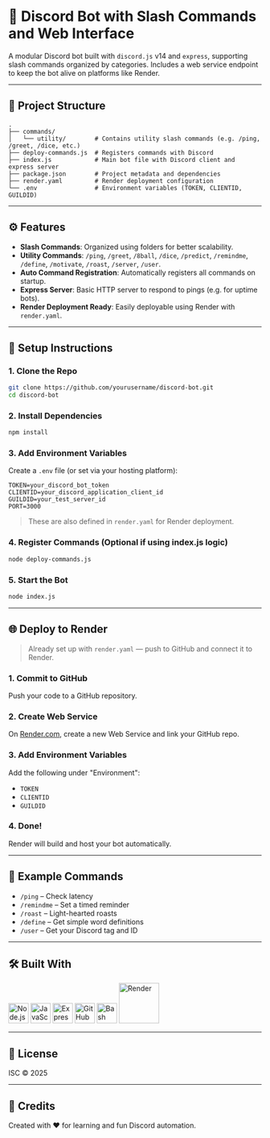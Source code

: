 # 🤖 Discord Bot with Slash Commands and Web Interface

A modular Discord bot built with `discord.js` v14 and `express`, supporting slash commands organized by categories. Includes a web service endpoint to keep the bot alive on platforms like Render.

---

## 📁 Project Structure

```
.
├── commands/
│   └── utility/        # Contains utility slash commands (e.g. /ping, /greet, /dice, etc.)
├── deploy-commands.js  # Registers commands with Discord
├── index.js            # Main bot file with Discord client and express server
├── package.json        # Project metadata and dependencies
├── render.yaml         # Render deployment configuration
└── .env                # Environment variables (TOKEN, CLIENTID, GUILDID)
```

---

## ⚙️ Features

- **Slash Commands**: Organized using folders for better scalability.
- **Utility Commands**: `/ping`, `/greet`, `/8ball`, `/dice`, `/predict`, `/remindme`, `/define`, `/motivate`, `/roast`, `/server`, `/user`.
- **Auto Command Registration**: Automatically registers all commands on startup.
- **Express Server**: Basic HTTP server to respond to pings (e.g. for uptime bots).
- **Render Deployment Ready**: Easily deployable using Render with `render.yaml`.

---

## 🚀 Setup Instructions

### 1. Clone the Repo

```bash
git clone https://github.com/yourusername/discord-bot.git
cd discord-bot
```

### 2. Install Dependencies

```bash
npm install
```

### 3. Add Environment Variables

Create a `.env` file (or set via your hosting platform):

```env
TOKEN=your_discord_bot_token
CLIENTID=your_discord_application_client_id
GUILDID=your_test_server_id
PORT=3000
```

> These are also defined in `render.yaml` for Render deployment.

### 4. Register Commands (Optional if using index.js logic)

```bash
node deploy-commands.js
```

### 5. Start the Bot

```bash
node index.js
```

---

## 🌐 Deploy to Render

> Already set up with `render.yaml` — push to GitHub and connect it to Render.

### 1. Commit to GitHub  
Push your code to a GitHub repository.

### 2. Create Web Service  
On [Render.com](https://render.com/), create a new Web Service and link your GitHub repo.

### 3. Add Environment Variables  
Add the following under "Environment":

- `TOKEN`
- `CLIENTID`
- `GUILDID`

### 4. Done!  
Render will build and host your bot automatically.

---

## 🧩 Example Commands

- `/ping` – Check latency
- `/remindme` – Set a timed reminder
- `/roast` – Light-hearted roasts
- `/define` – Get simple word definitions
- `/user` – Get your Discord tag and ID

---

## 🛠️ Built With

<p align="left">
  <img src="https://cdn.jsdelivr.net/gh/devicons/devicon/icons/nodejs/nodejs-original.svg" width="40" height="40" alt="Node.js" />
  <img src="https://cdn.jsdelivr.net/gh/devicons/devicon/icons/javascript/javascript-original.svg" width="40" height="40" alt="JavaScript" />
  <img src="https://cdn.jsdelivr.net/gh/devicons/devicon/icons/express/express-original.svg" width="40" height="40" alt="Express" />
  <img src="https://cdn.jsdelivr.net/gh/devicons/devicon/icons/github/github-original.svg" width="40" height="40" alt="GitHub" />
  <img src="https://cdn.jsdelivr.net/gh/devicons/devicon/icons/bash/bash-original.svg" width="40" height="40" alt="Bash" />
  <img src="https://upload.wikimedia.org/wikipedia/commons/9/98/Render_logo.svg" width="80" alt="Render" />
</p>

---

## 📄 License

ISC © 2025

---

## 🙌 Credits

Created with ❤️ for learning and fun Discord automation.

